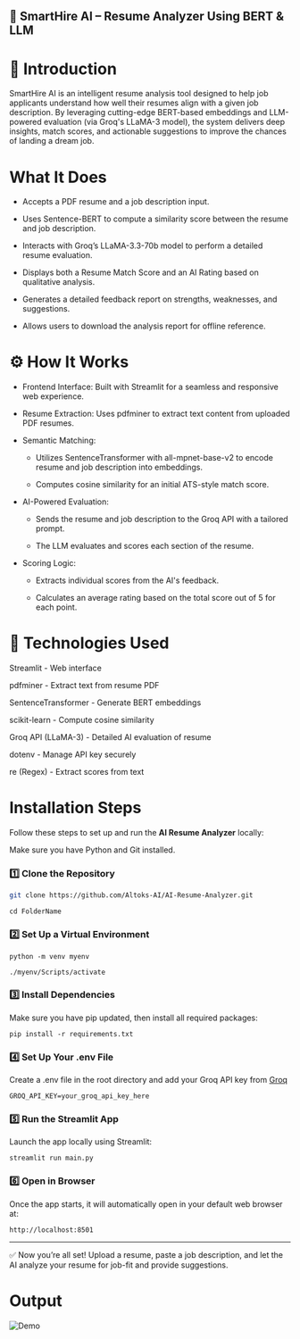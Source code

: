 ## 💼 SmartHire AI – Resume Analyzer Using BERT & LLM

# 🧠 Introduction

SmartHire AI is an intelligent resume analysis tool designed to help job applicants understand how well their resumes align with a given job description. By leveraging cutting-edge BERT-based embeddings and LLM-powered evaluation (via Groq's LLaMA-3 model), the system delivers deep insights, match scores, and actionable suggestions to improve the chances of landing a dream job.

# What It Does

- Accepts a PDF resume and a job description input.

- Uses Sentence-BERT to compute a similarity score between the resume and job description.

- Interacts with Groq’s LLaMA-3.3-70b model to perform a detailed resume evaluation.

- Displays both a Resume Match Score and an AI Rating based on qualitative analysis.

- Generates a detailed feedback report on strengths, weaknesses, and suggestions.

- Allows users to download the analysis report for offline reference.

# ⚙️ How It Works

- Frontend Interface: Built with Streamlit for a seamless and responsive web experience.

- Resume Extraction: Uses pdfminer to extract text content from uploaded PDF resumes.

- Semantic Matching:

  - Utilizes SentenceTransformer with all-mpnet-base-v2 to encode resume and job description into embeddings.

  - Computes cosine similarity for an initial ATS-style match score.

- AI-Powered Evaluation:

   - Sends the resume and job description to the Groq API with a tailored prompt.

   - The LLM evaluates and scores each section of the resume.

- Scoring Logic:

    - Extracts individual scores from the AI's feedback.

     - Calculates an average rating based on the total score out of 5 for each point.
 
# 🧰 Technologies Used

Streamlit - Web interface

pdfminer - Extract text from resume PDF

SentenceTransformer - Generate BERT embeddings

scikit-learn - Compute cosine similarity

Groq API (LLaMA-3) - Detailed AI evaluation of resume

dotenv	- Manage API key securely

re (Regex) - Extract scores from text

#  Installation Steps

Follow these steps to set up and run the **AI Resume Analyzer** locally:


Make sure you have Python and Git installed.

### 1️⃣ **Clone the Repository**

```bash
git clone https://github.com/Altoks-AI/AI-Resume-Analyzer.git
```
```
cd FolderName
```

### 2️⃣ Set Up a Virtual Environment
```
python -m venv myenv
```
```
./myenv/Scripts/activate
```

### 3️⃣ Install Dependencies
Make sure you have pip updated, then install all required packages:
```
pip install -r requirements.txt
```

### 4️⃣ Set Up Your .env File
Create a .env file in the root directory and add your Groq API key from [Groq](https://groq.com/) 

```
GROQ_API_KEY=your_groq_api_key_here
```

### 5️⃣ Run the Streamlit App
Launch the app locally using Streamlit:
```
streamlit run main.py
```
### 6️⃣ Open in Browser
Once the app starts, it will automatically open in your default web browser at:
```
http://localhost:8501
```
---
✅ Now you’re all set!
Upload a resume, paste a job description, and let the AI analyze your resume for job-fit and provide suggestions. 

# Output 
![Demo](assets\video.gif)
